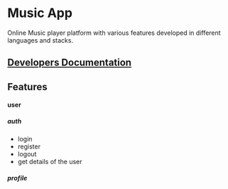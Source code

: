# Music App
Online Music player platform with various features developed in different languages and stacks.


## [Developers Documentation](DevDoc.md)
## Features

#### user

##### auth
 - login
 - register
 - logout
 - get details of the user
##### profile


